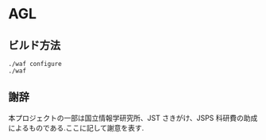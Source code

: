 # AGL


## ビルド方法

```
./waf configure
./waf
```

## 謝辞
本プロジェクトの一部は国立情報学研究所、JST さきがけ、JSPS 科研費の助成によるものである.ここに記して謝意を表す.

